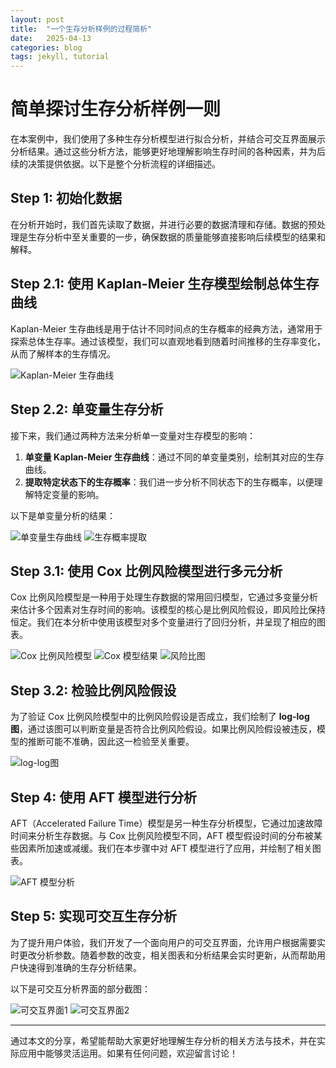 ```yaml
---
layout: post
title:  "一个生存分析样例的过程简析"
date:   2025-04-13
categories: blog
tags: jekyll, tutorial
---
```


# 简单探讨生存分析样例一则

在本案例中，我们使用了多种生存分析模型进行拟合分析，并结合可交互界面展示分析结果。通过这些分析方法，能够更好地理解影响生存时间的各种因素，并为后续的决策提供依据。以下是整个分析流程的详细描述。

## Step 1: 初始化数据
在分析开始时，我们首先读取了数据，并进行必要的数据清理和存储。数据的预处理是生存分析中至关重要的一步，确保数据的质量能够直接影响后续模型的结果和解释。

## Step 2.1: 使用 Kaplan-Meier 生存模型绘制总体生存曲线
Kaplan-Meier 生存曲线是用于估计不同时间点的生存概率的经典方法，通常用于探索总体生存率。通过该模型，我们可以直观地看到随着时间推移的生存率变化，从而了解样本的生存情况。

![Kaplan-Meier 生存曲线](/images/p1.png)

## Step 2.2: 单变量生存分析
接下来，我们通过两种方法来分析单一变量对生存模型的影响：
1. **单变量 Kaplan-Meier 生存曲线**：通过不同的单变量类别，绘制其对应的生存曲线。
2. **提取特定状态下的生存概率**：我们进一步分析不同状态下的生存概率，以便理解特定变量的影响。

以下是单变量分析的结果：

![单变量生存曲线](/images/p2.png)
![生存概率提取](/images/p3.png)

## Step 3.1: 使用 Cox 比例风险模型进行多元分析
Cox 比例风险模型是一种用于处理生存数据的常用回归模型，它通过多变量分析来估计多个因素对生存时间的影响。该模型的核心是比例风险假设，即风险比保持恒定。我们在本分析中使用该模型对多个变量进行了回归分析，并呈现了相应的图表。

![Cox 比例风险模型](/images/p4.png)
![Cox 模型结果](/images/p5.png)
![风险比图](/images/p6.png)
## Step 3.2: 检验比例风险假设
为了验证 Cox 比例风险模型中的比例风险假设是否成立，我们绘制了 **log-log 图**，通过该图可以判断变量是否符合比例风险假设。如果比例风险假设被违反，模型的推断可能不准确，因此这一检验至关重要。

![log-log图](/images/p7.png)

## Step 4: 使用 AFT 模型进行分析
AFT（Accelerated Failure Time）模型是另一种生存分析模型，它通过加速故障时间来分析生存数据。与 Cox 比例风险模型不同，AFT 模型假设时间的分布被某些因素所加速或减缓。我们在本步骤中对 AFT 模型进行了应用，并绘制了相关图表。

![AFT 模型分析](/images/p8.png)

## Step 5: 实现可交互生存分析
为了提升用户体验，我们开发了一个面向用户的可交互界面，允许用户根据需要实时更改分析参数。随着参数的改变，相关图表和分析结果会实时更新，从而帮助用户快速得到准确的生存分析结果。

以下是可交互分析界面的部分截图：

![可交互界面1](/images/p9.png)
![可交互界面2](/images/p10.png)

---

通过本文的分享，希望能帮助大家更好地理解生存分析的相关方法与技术，并在实际应用中能够灵活运用。如果有任何问题，欢迎留言讨论！

